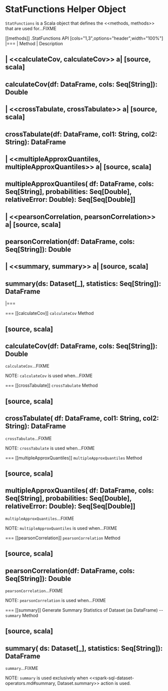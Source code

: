 # StatFunctions Helper Object

`StatFunctions` is a Scala object that defines the <<methods, methods>> that are used for...FIXME

[[methods]]
.StatFunctions API
[cols="1,3",options="header",width="100%"]
|===
| Method
| Description

| <<calculateCov, calculateCov>>
a|
[source, scala]
----
calculateCov(df: DataFrame, cols: Seq[String]): Double
----

| <<crossTabulate, crossTabulate>>
a|
[source, scala]
----
crossTabulate(df: DataFrame, col1: String, col2: String): DataFrame
----

| <<multipleApproxQuantiles, multipleApproxQuantiles>>
a|
[source, scala]
----
multipleApproxQuantiles(
  df: DataFrame,
  cols: Seq[String],
  probabilities: Seq[Double],
  relativeError: Double): Seq[Seq[Double]]
----

| <<pearsonCorrelation, pearsonCorrelation>>
a|
[source, scala]
----
pearsonCorrelation(df: DataFrame, cols: Seq[String]): Double
----

| <<summary, summary>>
a|
[source, scala]
----
summary(ds: Dataset[_], statistics: Seq[String]): DataFrame
----
|===

=== [[calculateCov]] `calculateCov` Method

[source, scala]
----
calculateCov(df: DataFrame, cols: Seq[String]): Double
----

`calculateCov`...FIXME

NOTE: `calculateCov` is used when...FIXME

=== [[crossTabulate]] `crossTabulate` Method

[source, scala]
----
crossTabulate(
  df: DataFrame,
  col1: String,
  col2: String): DataFrame
----

`crossTabulate`...FIXME

NOTE: `crossTabulate` is used when...FIXME

=== [[multipleApproxQuantiles]] `multipleApproxQuantiles` Method

[source, scala]
----
multipleApproxQuantiles(
  df: DataFrame,
  cols: Seq[String],
  probabilities: Seq[Double],
  relativeError: Double): Seq[Seq[Double]]
----

`multipleApproxQuantiles`...FIXME

NOTE: `multipleApproxQuantiles` is used when...FIXME

=== [[pearsonCorrelation]] `pearsonCorrelation` Method

[source, scala]
----
pearsonCorrelation(df: DataFrame, cols: Seq[String]): Double
----

`pearsonCorrelation`...FIXME

NOTE: `pearsonCorrelation` is used when...FIXME

=== [[summary]] Generate Summary Statistics of Dataset (as DataFrame) -- `summary` Method

[source, scala]
----
summary(
  ds: Dataset[_],
  statistics: Seq[String]): DataFrame
----

`summary`...FIXME

NOTE: `summary` is used exclusively when <<spark-sql-dataset-operators.md#summary, Dataset.summary>> action is used.
